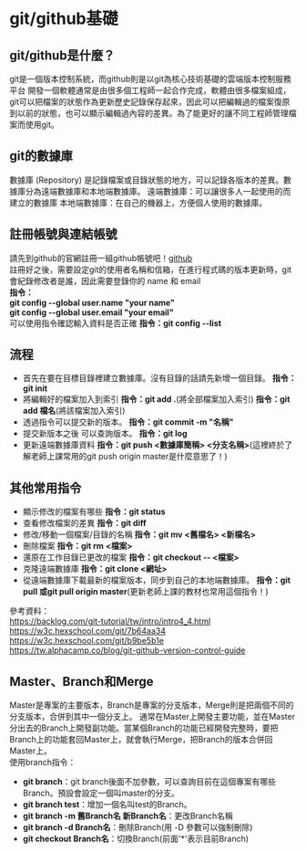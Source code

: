 # git/github基礎

## git/github是什麼？
git是一個版本控制系統，而github則是以git為核心技術基礎的雲端版本控制服務平台
開發一個軟體通常是由很多個工程師一起合作完成，軟體由很多檔案組成，git可以把檔案的狀態作為更新歷史記錄保存起來，因此可以把編輯過的檔案復原到以前的狀態，也可以顯示編輯過內容的差異。為了能更好的讓不同工程師管理檔案而使用git。

## git的數據庫
數據庫 (Repository) 是記錄檔案或目錄狀態的地方，可以記錄各版本的差異。數據庫分為遠端數據庫和本地端數據庫。
遠端數據庫：可以讓很多人一起使用的而建立的數據庫
本地端數據庫：在自己的機器上，方便個人使用的數據庫。

## 註冊帳號與連結帳號
請先到github的官網註冊一組github帳號吧！[github](https://github.com/)  
註冊好之後，需要設定git的使用者名稱和信箱，在進行程式碼的版本更新時，git會紀錄修改者是誰，因此需要登錄你的 name 和 email  
**指令：  
git config --global user.name "your name"  
git config --global user.email "your email"**  
可以使用指令確認輸入資料是否正確
**指令：git config --list**

## 流程
 * 首先在要在目標目錄裡建立數據庫。沒有目錄的話請先新增一個目錄。
 **指令：git init**
 * 將編輯好的檔案加入到索引
 **指令：git add .**(將全部檔案加入索引)
 **指令：git add 檔名**(將該檔案加入索引)
 * 透過指令可以提交新的版本。
 **指令：git commit -m "名稱"**
 * 提交新版本之後 可以查詢版本。
 **指令：git log**
 * 更新遠端數據庫資料
 **指令：git push <數據庫簡稱> <分支名稱>**(這裡終於了解老師上課常用的git push origin master是什麼意思了！)

 
## 其他常用指令
 * 顯示修改的檔案有哪些
 **指令：git status**
 * 查看修改檔案的差異
 **指令：git diff**
 * 修改/移動一個檔案/目錄的名稱
 **指令：git mv <舊檔名> <新檔名>**
 * 刪除檔案
  **指令：git rm <檔案>**
  * 還原在工作目錄已更改的檔案
  **指令：git checkout -- <檔案>**
  * 克隆遠端數據庫
  **指令：git clone <網址>**
  * 從遠端數據庫下載最新的檔案版本，同步到自己的本地端數據庫。
  **指令：git pull 或git pull origin master**(更新老師上課的教材也常用這個指令！)
  
  
  
  
  
  
  參考資料：  
  https://backlog.com/git-tutorial/tw/intro/intro4_4.html  
  https://w3c.hexschool.com/git/7b64aa34  
  https://w3c.hexschool.com/git/b9be5b1e  
  https://tw.alphacamp.co/blog/git-github-version-control-guide
  
 ## Master、Branch和Merge
 Master是專案的主要版本，Branch是專案的分支版本，Merge則是把兩個不同的分支版本，合併到其中一個分支上。
 通常在Master上開發主要功能，並在Master分出去的Branch上開發副功能。當某個Branch的功能已經開發完整時，要把Branch上的功能套回Master上，就會執行Merge，把Branch的版本合併回Master上。  
 使用branch指令：  
 * **git branch**：git branch後面不加參數，可以查詢目前在這個專案有哪些Branch。預設會設定一個叫master的分支。
 * **git branch test**：增加一個名叫test的Branch。
 * **git branch -m 舊Branch名 新Branch名**：更改Branch名稱
 * **git branch -d Branch名**：刪除Branch(用 -D 參數可以強制刪除)
 * **git checkout Branch名**：切換Branch(前面'*'表示目前Branch)
 
 
 
 
